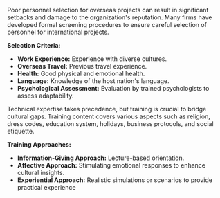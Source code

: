 Poor personnel selection for overseas projects can result in significant setbacks and damage to the organization's reputation. Many firms have developed formal screening procedures to ensure careful selection of personnel for international projects.

**Selection Criteria:**
- **Work Experience:** Experience with diverse cultures.
- **Overseas Travel:** Previous travel experience.
- **Health:** Good physical and emotional health.
- **Language:** Knowledge of the host nation's language.
- **Psychological Assessment:** Evaluation by trained psychologists to assess adaptability.


Technical expertise takes precedence, but training is crucial to bridge cultural gaps. Training content covers various aspects such as religion, dress codes, education system, holidays, business protocols, and social etiquette.

**Training Approaches:**
- **Information-Giving Approach:** Lecture-based orientation.
- **Affective Approach:** Stimulating emotional responses to enhance cultural insights.
- **Experiential Approach:** Realistic simulations or scenarios to provide practical experience